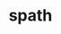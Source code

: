 ---
title: "spath"
layout: cache
categories: [package, develop]
meta: {"versions": ["0.1.0", "0.2.0", "0.3.0"], "compilers": ["gcc@=11.1.0", "gcc@=7.5.0", "oneapi@=2023.0.0"], "oss": ["ubuntu18.04", "ubuntu20.04"], "platforms": ["linux"], "targets": ["ppc64le", "x86_64", "x86_64_v3"], "stacks": ["data-vis-sdk", "e4s", "e4s-oneapi", "e4s-power", "radiuss", "root"], "num_specs": 69, "num_specs_by_stack": {"radiuss": 51, "root": 69, "e4s-power": 8, "e4s-oneapi": 1, "data-vis-sdk": 3, "e4s": 6}}
spec_details: [{"hash": "ohhr2apxgmluxfu666754o5zos6lpwhp", "compiler": "gcc@=7.5.0", "versions": ["0.2.0"], "os": "ubuntu18.04", "platform": "linux", "target": "x86_64", "variants": ["build_type=RelWithDebInfo", "~ipo", "+mpi", "+shared"], "stacks": ["radiuss", "root"], "size": "-", "tarball": "https://binaries.spack.io/develop/build_cache/linux-ubuntu18.04-x86_64/gcc-7.5.0/spath-0.2.0/linux-ubuntu18.04-x86_64-gcc-7.5.0-spath-0.2.0-ohhr2apxgmluxfu666754o5zos6lpwhp.spack"}, {"hash": "s4dgzoi54jcyxzxjestx2gernq6isbbt", "compiler": "gcc@=7.5.0", "versions": ["0.2.0"], "os": "ubuntu18.04", "platform": "linux", "target": "x86_64", "variants": ["build_type=RelWithDebInfo", "~ipo", "+mpi", "+shared"], "stacks": ["radiuss", "root"], "size": "-", "tarball": "https://binaries.spack.io/develop/build_cache/linux-ubuntu18.04-x86_64/gcc-7.5.0/spath-0.2.0/linux-ubuntu18.04-x86_64-gcc-7.5.0-spath-0.2.0-s4dgzoi54jcyxzxjestx2gernq6isbbt.spack"}, {"hash": "fkxpvzyzwwovbfjh5e4h6qodh2n33kd5", "compiler": "gcc@=7.5.0", "versions": ["0.2.0"], "os": "ubuntu18.04", "platform": "linux", "target": "x86_64", "variants": ["build_type=RelWithDebInfo", "~ipo", "+mpi", "+shared"], "stacks": ["radiuss", "root"], "size": "-", "tarball": "https://binaries.spack.io/develop/build_cache/linux-ubuntu18.04-x86_64/gcc-7.5.0/spath-0.2.0/linux-ubuntu18.04-x86_64-gcc-7.5.0-spath-0.2.0-fkxpvzyzwwovbfjh5e4h6qodh2n33kd5.spack"}, {"hash": "za7ukohhc3ozi3j35lzglcztirq26u74", "compiler": "gcc@=7.5.0", "versions": ["0.2.0"], "os": "ubuntu18.04", "platform": "linux", "target": "x86_64", "variants": ["build_type=RelWithDebInfo", "~ipo", "+mpi", "+shared"], "stacks": ["radiuss", "root"], "size": "-", "tarball": "https://binaries.spack.io/develop/build_cache/linux-ubuntu18.04-x86_64/gcc-7.5.0/spath-0.2.0/linux-ubuntu18.04-x86_64-gcc-7.5.0-spath-0.2.0-za7ukohhc3ozi3j35lzglcztirq26u74.spack"}, {"hash": "ygzc3bwqzsrp6v6bzilzez7uvwmibsus", "compiler": "gcc@=7.5.0", "versions": ["0.2.0"], "os": "ubuntu18.04", "platform": "linux", "target": "x86_64", "variants": ["build_type=RelWithDebInfo", "~ipo", "+mpi", "+shared"], "stacks": ["radiuss", "root"], "size": "-", "tarball": "https://binaries.spack.io/develop/build_cache/linux-ubuntu18.04-x86_64/gcc-7.5.0/spath-0.2.0/linux-ubuntu18.04-x86_64-gcc-7.5.0-spath-0.2.0-ygzc3bwqzsrp6v6bzilzez7uvwmibsus.spack"}, {"hash": "jpbtgp7mgbuhgk7viwbqkn5xwkmw33wb", "compiler": "gcc@=7.5.0", "versions": ["0.2.0"], "os": "ubuntu18.04", "platform": "linux", "target": "x86_64", "variants": ["build_type=RelWithDebInfo", "~ipo", "+mpi", "+shared"], "stacks": ["radiuss", "root"], "size": "-", "tarball": "https://binaries.spack.io/develop/build_cache/linux-ubuntu18.04-x86_64/gcc-7.5.0/spath-0.2.0/linux-ubuntu18.04-x86_64-gcc-7.5.0-spath-0.2.0-jpbtgp7mgbuhgk7viwbqkn5xwkmw33wb.spack"}, {"hash": "rhglaghgy2p4t6wayzzhgm76igoxcsgp", "compiler": "gcc@=7.5.0", "versions": ["0.2.0"], "os": "ubuntu18.04", "platform": "linux", "target": "x86_64", "variants": ["build_type=RelWithDebInfo", "~ipo", "+mpi", "+shared"], "stacks": ["radiuss", "root"], "size": "-", "tarball": "https://binaries.spack.io/develop/build_cache/linux-ubuntu18.04-x86_64/gcc-7.5.0/spath-0.2.0/linux-ubuntu18.04-x86_64-gcc-7.5.0-spath-0.2.0-rhglaghgy2p4t6wayzzhgm76igoxcsgp.spack"}, {"hash": "ulmnurlqwtjd3qeexmr4mjv5xrdcpz4c", "compiler": "gcc@=7.5.0", "versions": ["0.2.0"], "os": "ubuntu18.04", "platform": "linux", "target": "x86_64", "variants": ["build_type=RelWithDebInfo", "~ipo", "+mpi", "+shared"], "stacks": ["radiuss", "root"], "size": "-", "tarball": "https://binaries.spack.io/develop/build_cache/linux-ubuntu18.04-x86_64/gcc-7.5.0/spath-0.2.0/linux-ubuntu18.04-x86_64-gcc-7.5.0-spath-0.2.0-ulmnurlqwtjd3qeexmr4mjv5xrdcpz4c.spack"}, {"hash": "u73eslzb3wrpytgzyftybf3rddzz4m45", "compiler": "gcc@=7.5.0", "versions": ["0.2.0"], "os": "ubuntu18.04", "platform": "linux", "target": "x86_64", "variants": ["build_type=RelWithDebInfo", "~ipo", "+mpi", "+shared"], "stacks": ["radiuss", "root"], "size": "-", "tarball": "https://binaries.spack.io/develop/build_cache/linux-ubuntu18.04-x86_64/gcc-7.5.0/spath-0.2.0/linux-ubuntu18.04-x86_64-gcc-7.5.0-spath-0.2.0-u73eslzb3wrpytgzyftybf3rddzz4m45.spack"}, {"hash": "hbw26ar5hrcvkjdbwggtg3oxjymlhqsz", "compiler": "gcc@=7.5.0", "versions": ["0.2.0"], "os": "ubuntu18.04", "platform": "linux", "target": "x86_64", "variants": ["build_system=cmake", "build_type=RelWithDebInfo", "~ipo", "+mpi", "+shared"], "stacks": ["radiuss", "root"], "size": "-", "tarball": "https://binaries.spack.io/develop/build_cache/linux-ubuntu18.04-x86_64/gcc-7.5.0/spath-0.2.0/linux-ubuntu18.04-x86_64-gcc-7.5.0-spath-0.2.0-hbw26ar5hrcvkjdbwggtg3oxjymlhqsz.spack"}, {"hash": "fvoexcsrapshnvc6idvcgscfqny4xckp", "compiler": "gcc@=7.5.0", "versions": ["0.2.0"], "os": "ubuntu18.04", "platform": "linux", "target": "x86_64", "variants": ["build_type=RelWithDebInfo", "~ipo", "+mpi", "+shared"], "stacks": ["radiuss", "root"], "size": "-", "tarball": "https://binaries.spack.io/develop/build_cache/linux-ubuntu18.04-x86_64/gcc-7.5.0/spath-0.2.0/linux-ubuntu18.04-x86_64-gcc-7.5.0-spath-0.2.0-fvoexcsrapshnvc6idvcgscfqny4xckp.spack"}, {"hash": "d7twwocenrse3yi7y4b37i2qkawqjzk7", "compiler": "gcc@=7.5.0", "versions": ["0.2.0"], "os": "ubuntu18.04", "platform": "linux", "target": "x86_64", "variants": ["build_type=RelWithDebInfo", "~ipo", "+mpi", "+shared"], "stacks": ["radiuss", "root"], "size": "-", "tarball": "https://binaries.spack.io/develop/build_cache/linux-ubuntu18.04-x86_64/gcc-7.5.0/spath-0.2.0/linux-ubuntu18.04-x86_64-gcc-7.5.0-spath-0.2.0-d7twwocenrse3yi7y4b37i2qkawqjzk7.spack"}, {"hash": "scbvjsnaxscptnws5belnanuzrzgyttm", "compiler": "gcc@=7.5.0", "versions": ["0.2.0"], "os": "ubuntu18.04", "platform": "linux", "target": "x86_64", "variants": ["build_type=RelWithDebInfo", "~ipo", "+mpi", "+shared"], "stacks": ["radiuss", "root"], "size": "-", "tarball": "https://binaries.spack.io/develop/build_cache/linux-ubuntu18.04-x86_64/gcc-7.5.0/spath-0.2.0/linux-ubuntu18.04-x86_64-gcc-7.5.0-spath-0.2.0-scbvjsnaxscptnws5belnanuzrzgyttm.spack"}, {"hash": "p6gcwowkh6nbmybv2sqpu7hu6y4tx34r", "compiler": "gcc@=7.5.0", "versions": ["0.2.0"], "os": "ubuntu18.04", "platform": "linux", "target": "x86_64", "variants": ["build_type=RelWithDebInfo", "~ipo", "+mpi", "+shared"], "stacks": ["radiuss", "root"], "size": "-", "tarball": "https://binaries.spack.io/develop/build_cache/linux-ubuntu18.04-x86_64/gcc-7.5.0/spath-0.2.0/linux-ubuntu18.04-x86_64-gcc-7.5.0-spath-0.2.0-p6gcwowkh6nbmybv2sqpu7hu6y4tx34r.spack"}, {"hash": "uqdpjcyzy6go546ypraoswjb266loz3e", "compiler": "gcc@=7.5.0", "versions": ["0.2.0"], "os": "ubuntu18.04", "platform": "linux", "target": "x86_64", "variants": ["build_type=RelWithDebInfo", "~ipo", "+mpi", "+shared"], "stacks": ["radiuss", "root"], "size": "-", "tarball": "https://binaries.spack.io/develop/build_cache/linux-ubuntu18.04-x86_64/gcc-7.5.0/spath-0.2.0/linux-ubuntu18.04-x86_64-gcc-7.5.0-spath-0.2.0-uqdpjcyzy6go546ypraoswjb266loz3e.spack"}, {"hash": "kz46kp6ubpralkjxrdmdcgbt22gfcacz", "compiler": "gcc@=7.5.0", "versions": ["0.2.0"], "os": "ubuntu18.04", "platform": "linux", "target": "x86_64", "variants": ["build_type=RelWithDebInfo", "~ipo", "+mpi", "+shared"], "stacks": ["radiuss", "root"], "size": "-", "tarball": "https://binaries.spack.io/develop/build_cache/linux-ubuntu18.04-x86_64/gcc-7.5.0/spath-0.2.0/linux-ubuntu18.04-x86_64-gcc-7.5.0-spath-0.2.0-kz46kp6ubpralkjxrdmdcgbt22gfcacz.spack"}, {"hash": "xbprcw7hbjte4on2aazzkkeqwccmpxqb", "compiler": "gcc@=7.5.0", "versions": ["0.2.0"], "os": "ubuntu18.04", "platform": "linux", "target": "x86_64", "variants": ["build_type=RelWithDebInfo", "~ipo", "+mpi", "+shared"], "stacks": ["radiuss", "root"], "size": "-", "tarball": "https://binaries.spack.io/develop/build_cache/linux-ubuntu18.04-x86_64/gcc-7.5.0/spath-0.2.0/linux-ubuntu18.04-x86_64-gcc-7.5.0-spath-0.2.0-xbprcw7hbjte4on2aazzkkeqwccmpxqb.spack"}, {"hash": "554fimtpivtflqu4ivlsuqvhy3y3m2ah", "compiler": "gcc@=7.5.0", "versions": ["0.2.0"], "os": "ubuntu18.04", "platform": "linux", "target": "x86_64", "variants": ["build_type=RelWithDebInfo", "~ipo", "+mpi", "+shared"], "stacks": ["radiuss", "root"], "size": "-", "tarball": "https://binaries.spack.io/develop/build_cache/linux-ubuntu18.04-x86_64/gcc-7.5.0/spath-0.2.0/linux-ubuntu18.04-x86_64-gcc-7.5.0-spath-0.2.0-554fimtpivtflqu4ivlsuqvhy3y3m2ah.spack"}, {"hash": "mc3k33jyko5xj2zpklkrxf6t75safgqq", "compiler": "gcc@=7.5.0", "versions": ["0.2.0"], "os": "ubuntu18.04", "platform": "linux", "target": "x86_64", "variants": ["build_type=RelWithDebInfo", "~ipo", "+mpi", "+shared"], "stacks": ["radiuss", "root"], "size": "-", "tarball": "https://binaries.spack.io/develop/build_cache/linux-ubuntu18.04-x86_64/gcc-7.5.0/spath-0.2.0/linux-ubuntu18.04-x86_64-gcc-7.5.0-spath-0.2.0-mc3k33jyko5xj2zpklkrxf6t75safgqq.spack"}, {"hash": "tabspsks5pshusebqjil73fzpdkjiwqu", "compiler": "gcc@=7.5.0", "versions": ["0.2.0"], "os": "ubuntu18.04", "platform": "linux", "target": "x86_64", "variants": ["build_type=RelWithDebInfo", "~ipo", "+mpi", "+shared"], "stacks": ["radiuss", "root"], "size": "-", "tarball": "https://binaries.spack.io/develop/build_cache/linux-ubuntu18.04-x86_64/gcc-7.5.0/spath-0.2.0/linux-ubuntu18.04-x86_64-gcc-7.5.0-spath-0.2.0-tabspsks5pshusebqjil73fzpdkjiwqu.spack"}, {"hash": "tijiucgezb4ebn3kpgm6rx55drj2m6do", "compiler": "gcc@=7.5.0", "versions": ["0.2.0"], "os": "ubuntu18.04", "platform": "linux", "target": "x86_64", "variants": ["build_type=RelWithDebInfo", "~ipo", "+mpi", "+shared"], "stacks": ["radiuss", "root"], "size": "-", "tarball": "https://binaries.spack.io/develop/build_cache/linux-ubuntu18.04-x86_64/gcc-7.5.0/spath-0.2.0/linux-ubuntu18.04-x86_64-gcc-7.5.0-spath-0.2.0-tijiucgezb4ebn3kpgm6rx55drj2m6do.spack"}, {"hash": "xokhga4u5dlzdslnjohakpymlyn343ol", "compiler": "gcc@=7.5.0", "versions": ["0.2.0"], "os": "ubuntu18.04", "platform": "linux", "target": "x86_64", "variants": ["build_type=RelWithDebInfo", "~ipo", "+mpi", "+shared"], "stacks": ["radiuss", "root"], "size": "-", "tarball": "https://binaries.spack.io/develop/build_cache/linux-ubuntu18.04-x86_64/gcc-7.5.0/spath-0.2.0/linux-ubuntu18.04-x86_64-gcc-7.5.0-spath-0.2.0-xokhga4u5dlzdslnjohakpymlyn343ol.spack"}, {"hash": "nbhnav3es53c5kcmlgauursxrersj3pt", "compiler": "gcc@=7.5.0", "versions": ["0.2.0"], "os": "ubuntu18.04", "platform": "linux", "target": "x86_64", "variants": ["build_type=RelWithDebInfo", "~ipo", "+mpi", "+shared"], "stacks": ["radiuss", "root"], "size": "-", "tarball": "https://binaries.spack.io/develop/build_cache/linux-ubuntu18.04-x86_64/gcc-7.5.0/spath-0.2.0/linux-ubuntu18.04-x86_64-gcc-7.5.0-spath-0.2.0-nbhnav3es53c5kcmlgauursxrersj3pt.spack"}, {"hash": "la5e6ayyr652jhexblztfbanp4gm7lr4", "compiler": "gcc@=7.5.0", "versions": ["0.2.0"], "os": "ubuntu18.04", "platform": "linux", "target": "x86_64", "variants": ["build_type=RelWithDebInfo", "~ipo", "+mpi", "+shared"], "stacks": ["radiuss", "root"], "size": "-", "tarball": "https://binaries.spack.io/develop/build_cache/linux-ubuntu18.04-x86_64/gcc-7.5.0/spath-0.2.0/linux-ubuntu18.04-x86_64-gcc-7.5.0-spath-0.2.0-la5e6ayyr652jhexblztfbanp4gm7lr4.spack"}, {"hash": "uqvx5loshkyilklmhligbmlgtxnfew46", "compiler": "gcc@=7.5.0", "versions": ["0.2.0"], "os": "ubuntu18.04", "platform": "linux", "target": "x86_64", "variants": ["build_type=RelWithDebInfo", "~ipo", "+mpi", "+shared"], "stacks": ["radiuss", "root"], "size": "-", "tarball": "https://binaries.spack.io/develop/build_cache/linux-ubuntu18.04-x86_64/gcc-7.5.0/spath-0.2.0/linux-ubuntu18.04-x86_64-gcc-7.5.0-spath-0.2.0-uqvx5loshkyilklmhligbmlgtxnfew46.spack"}, {"hash": "nqii727gpcm3llbz26gxll3rqauwxwgl", "compiler": "gcc@=7.5.0", "versions": ["0.2.0"], "os": "ubuntu18.04", "platform": "linux", "target": "x86_64", "variants": ["build_type=RelWithDebInfo", "~ipo", "+mpi", "+shared"], "stacks": ["radiuss", "root"], "size": "-", "tarball": "https://binaries.spack.io/develop/build_cache/linux-ubuntu18.04-x86_64/gcc-7.5.0/spath-0.2.0/linux-ubuntu18.04-x86_64-gcc-7.5.0-spath-0.2.0-nqii727gpcm3llbz26gxll3rqauwxwgl.spack"}, {"hash": "brd2ot4r3zgymyjoh5xvptyzpvh34vjc", "compiler": "gcc@=7.5.0", "versions": ["0.2.0"], "os": "ubuntu18.04", "platform": "linux", "target": "x86_64", "variants": ["build_type=RelWithDebInfo", "~ipo", "+mpi", "+shared"], "stacks": ["radiuss", "root"], "size": "-", "tarball": "https://binaries.spack.io/develop/build_cache/linux-ubuntu18.04-x86_64/gcc-7.5.0/spath-0.2.0/linux-ubuntu18.04-x86_64-gcc-7.5.0-spath-0.2.0-brd2ot4r3zgymyjoh5xvptyzpvh34vjc.spack"}, {"hash": "lq5p4twgfbv7hipohgvwpfnbja4doakg", "compiler": "gcc@=7.5.0", "versions": ["0.2.0"], "os": "ubuntu18.04", "platform": "linux", "target": "x86_64", "variants": ["build_type=RelWithDebInfo", "~ipo", "+mpi", "+shared"], "stacks": ["radiuss", "root"], "size": "-", "tarball": "https://binaries.spack.io/develop/build_cache/linux-ubuntu18.04-x86_64/gcc-7.5.0/spath-0.2.0/linux-ubuntu18.04-x86_64-gcc-7.5.0-spath-0.2.0-lq5p4twgfbv7hipohgvwpfnbja4doakg.spack"}, {"hash": "kl65sxuqwo3sdiden2ebs2emgj5nryuv", "compiler": "gcc@=7.5.0", "versions": ["0.2.0"], "os": "ubuntu18.04", "platform": "linux", "target": "x86_64", "variants": ["build_type=RelWithDebInfo", "~ipo", "+mpi", "+shared"], "stacks": ["radiuss", "root"], "size": "-", "tarball": "https://binaries.spack.io/develop/build_cache/linux-ubuntu18.04-x86_64/gcc-7.5.0/spath-0.2.0/linux-ubuntu18.04-x86_64-gcc-7.5.0-spath-0.2.0-kl65sxuqwo3sdiden2ebs2emgj5nryuv.spack"}, {"hash": "xg24gruzqtby5ahk246c6urhzzwxfaiw", "compiler": "gcc@=7.5.0", "versions": ["0.2.0"], "os": "ubuntu18.04", "platform": "linux", "target": "x86_64", "variants": ["build_type=RelWithDebInfo", "~ipo", "+mpi", "+shared"], "stacks": ["radiuss", "root"], "size": "-", "tarball": "https://binaries.spack.io/develop/build_cache/linux-ubuntu18.04-x86_64/gcc-7.5.0/spath-0.2.0/linux-ubuntu18.04-x86_64-gcc-7.5.0-spath-0.2.0-xg24gruzqtby5ahk246c6urhzzwxfaiw.spack"}, {"hash": "bciwtycvayqcw3sqih53z2fvta5dtz3h", "compiler": "gcc@=7.5.0", "versions": ["0.2.0"], "os": "ubuntu18.04", "platform": "linux", "target": "x86_64", "variants": ["build_type=RelWithDebInfo", "~ipo", "+mpi", "+shared"], "stacks": ["radiuss", "root"], "size": "-", "tarball": "https://binaries.spack.io/develop/build_cache/linux-ubuntu18.04-x86_64/gcc-7.5.0/spath-0.2.0/linux-ubuntu18.04-x86_64-gcc-7.5.0-spath-0.2.0-bciwtycvayqcw3sqih53z2fvta5dtz3h.spack"}, {"hash": "bgmq6tgxbduawc7xxf7zndbe27syljn2", "compiler": "gcc@=7.5.0", "versions": ["0.2.0"], "os": "ubuntu18.04", "platform": "linux", "target": "x86_64", "variants": ["build_type=RelWithDebInfo", "~ipo", "+mpi", "+shared"], "stacks": ["radiuss", "root"], "size": "-", "tarball": "https://binaries.spack.io/develop/build_cache/linux-ubuntu18.04-x86_64/gcc-7.5.0/spath-0.2.0/linux-ubuntu18.04-x86_64-gcc-7.5.0-spath-0.2.0-bgmq6tgxbduawc7xxf7zndbe27syljn2.spack"}, {"hash": "tpbcgefihvrvvwxq3tbrtqkuokmhr2gd", "compiler": "gcc@=7.5.0", "versions": ["0.2.0"], "os": "ubuntu18.04", "platform": "linux", "target": "x86_64", "variants": ["build_system=cmake", "build_type=RelWithDebInfo", "~ipo", "+mpi", "+shared"], "stacks": ["radiuss", "root"], "size": "-", "tarball": "https://binaries.spack.io/develop/build_cache/linux-ubuntu18.04-x86_64/gcc-7.5.0/spath-0.2.0/linux-ubuntu18.04-x86_64-gcc-7.5.0-spath-0.2.0-tpbcgefihvrvvwxq3tbrtqkuokmhr2gd.spack"}, {"hash": "eowlrkpulvqinji7i5rdebkadii7ebii", "compiler": "gcc@=7.5.0", "versions": ["0.1.0"], "os": "ubuntu18.04", "platform": "linux", "target": "x86_64", "variants": ["build_type=RelWithDebInfo", "~ipo", "+mpi", "+shared"], "stacks": ["radiuss", "root"], "size": "-", "tarball": "https://binaries.spack.io/develop/build_cache/linux-ubuntu18.04-x86_64/gcc-7.5.0/spath-0.1.0/linux-ubuntu18.04-x86_64-gcc-7.5.0-spath-0.1.0-eowlrkpulvqinji7i5rdebkadii7ebii.spack"}, {"hash": "ff23jykfzwzbenkywnuftoxvsgc4jdlf", "compiler": "gcc@=7.5.0", "versions": ["0.2.0"], "os": "ubuntu18.04", "platform": "linux", "target": "x86_64", "variants": ["build_system=cmake", "build_type=RelWithDebInfo", "~ipo", "+mpi", "+shared"], "stacks": ["radiuss", "root"], "size": "-", "tarball": "https://binaries.spack.io/develop/build_cache/linux-ubuntu18.04-x86_64/gcc-7.5.0/spath-0.2.0/linux-ubuntu18.04-x86_64-gcc-7.5.0-spath-0.2.0-ff23jykfzwzbenkywnuftoxvsgc4jdlf.spack"}, {"hash": "iwh5bcrs2q4jmpsqvx4fei6ax74svlvz", "compiler": "gcc@=7.5.0", "versions": ["0.2.0"], "os": "ubuntu18.04", "platform": "linux", "target": "x86_64", "variants": ["build_type=RelWithDebInfo", "~ipo", "+mpi", "+shared"], "stacks": ["radiuss", "root"], "size": "-", "tarball": "https://binaries.spack.io/develop/build_cache/linux-ubuntu18.04-x86_64/gcc-7.5.0/spath-0.2.0/linux-ubuntu18.04-x86_64-gcc-7.5.0-spath-0.2.0-iwh5bcrs2q4jmpsqvx4fei6ax74svlvz.spack"}, {"hash": "b4sniyyyxnmrog2eyfbcwxiui3x7yi4w", "compiler": "gcc@=7.5.0", "versions": ["0.2.0"], "os": "ubuntu18.04", "platform": "linux", "target": "x86_64", "variants": ["build_system=cmake", "build_type=RelWithDebInfo", "~ipo", "+mpi", "+shared"], "stacks": ["radiuss", "root"], "size": "-", "tarball": "https://binaries.spack.io/develop/build_cache/linux-ubuntu18.04-x86_64/gcc-7.5.0/spath-0.2.0/linux-ubuntu18.04-x86_64-gcc-7.5.0-spath-0.2.0-b4sniyyyxnmrog2eyfbcwxiui3x7yi4w.spack"}, {"hash": "q4frcp3agnfodfyxtmykw3qoayisb434", "compiler": "gcc@=7.5.0", "versions": ["0.2.0"], "os": "ubuntu18.04", "platform": "linux", "target": "x86_64", "variants": ["build_system=cmake", "build_type=RelWithDebInfo", "generator=make", "~ipo", "+mpi", "+shared"], "stacks": ["radiuss", "root"], "size": "-", "tarball": "https://binaries.spack.io/develop/build_cache/linux-ubuntu18.04-x86_64/gcc-7.5.0/spath-0.2.0/linux-ubuntu18.04-x86_64-gcc-7.5.0-spath-0.2.0-q4frcp3agnfodfyxtmykw3qoayisb434.spack"}, {"hash": "h4apth4rd25fjvxc77q6n52bodfirp75", "compiler": "gcc@=7.5.0", "versions": ["0.2.0"], "os": "ubuntu18.04", "platform": "linux", "target": "x86_64", "variants": ["build_system=cmake", "build_type=RelWithDebInfo", "~ipo", "+mpi", "+shared"], "stacks": ["radiuss", "root"], "size": "-", "tarball": "https://binaries.spack.io/develop/build_cache/linux-ubuntu18.04-x86_64/gcc-7.5.0/spath-0.2.0/linux-ubuntu18.04-x86_64-gcc-7.5.0-spath-0.2.0-h4apth4rd25fjvxc77q6n52bodfirp75.spack"}, {"hash": "7xqowsxicica42s4jjwrrma7vmdzqonr", "compiler": "gcc@=7.5.0", "versions": ["0.1.0"], "os": "ubuntu18.04", "platform": "linux", "target": "x86_64", "variants": ["build_type=RelWithDebInfo", "~ipo", "+mpi", "+shared"], "stacks": ["radiuss", "root"], "size": "-", "tarball": "https://binaries.spack.io/develop/build_cache/linux-ubuntu18.04-x86_64/gcc-7.5.0/spath-0.1.0/linux-ubuntu18.04-x86_64-gcc-7.5.0-spath-0.1.0-7xqowsxicica42s4jjwrrma7vmdzqonr.spack"}, {"hash": "aiwaq7p2t4jegny2wrnbc37mbadsudvz", "compiler": "gcc@=7.5.0", "versions": ["0.1.0"], "os": "ubuntu18.04", "platform": "linux", "target": "x86_64", "variants": ["build_type=RelWithDebInfo", "~ipo", "+mpi", "+shared"], "stacks": ["radiuss", "root"], "size": "-", "tarball": "https://binaries.spack.io/develop/build_cache/linux-ubuntu18.04-x86_64/gcc-7.5.0/spath-0.1.0/linux-ubuntu18.04-x86_64-gcc-7.5.0-spath-0.1.0-aiwaq7p2t4jegny2wrnbc37mbadsudvz.spack"}, {"hash": "2xn55vyljcnj3mfhwqqm32yvv4mtks5s", "compiler": "gcc@=7.5.0", "versions": ["0.1.0"], "os": "ubuntu18.04", "platform": "linux", "target": "x86_64", "variants": ["build_type=RelWithDebInfo", "~ipo", "+mpi", "+shared"], "stacks": ["radiuss", "root"], "size": "-", "tarball": "https://binaries.spack.io/develop/build_cache/linux-ubuntu18.04-x86_64/gcc-7.5.0/spath-0.1.0/linux-ubuntu18.04-x86_64-gcc-7.5.0-spath-0.1.0-2xn55vyljcnj3mfhwqqm32yvv4mtks5s.spack"}, {"hash": "lzp452ot5cwapkvojzyzrryl6p6ccbjb", "compiler": "gcc@=7.5.0", "versions": ["0.1.0"], "os": "ubuntu18.04", "platform": "linux", "target": "x86_64", "variants": ["build_type=RelWithDebInfo", "~ipo", "+mpi", "+shared"], "stacks": ["radiuss", "root"], "size": "-", "tarball": "https://binaries.spack.io/develop/build_cache/linux-ubuntu18.04-x86_64/gcc-7.5.0/spath-0.1.0/linux-ubuntu18.04-x86_64-gcc-7.5.0-spath-0.1.0-lzp452ot5cwapkvojzyzrryl6p6ccbjb.spack"}, {"hash": "stqnub6coxbih7v7q25efwkhmzd2wsxr", "compiler": "gcc@=7.5.0", "versions": ["0.1.0"], "os": "ubuntu18.04", "platform": "linux", "target": "x86_64", "variants": ["build_type=RelWithDebInfo", "~ipo", "+mpi", "+shared"], "stacks": ["radiuss", "root"], "size": "-", "tarball": "https://binaries.spack.io/develop/build_cache/linux-ubuntu18.04-x86_64/gcc-7.5.0/spath-0.1.0/linux-ubuntu18.04-x86_64-gcc-7.5.0-spath-0.1.0-stqnub6coxbih7v7q25efwkhmzd2wsxr.spack"}, {"hash": "hbj6msekoeghnxlacr3wkzzf3fgiwpcj", "compiler": "gcc@=7.5.0", "versions": ["0.2.0"], "os": "ubuntu18.04", "platform": "linux", "target": "x86_64_v3", "variants": ["build_system=cmake", "build_type=RelWithDebInfo", "generator=make", "~ipo", "+mpi", "+shared"], "stacks": ["radiuss", "root"], "size": "-", "tarball": "https://binaries.spack.io/develop/build_cache/linux-ubuntu18.04-x86_64_v3/gcc-7.5.0/spath-0.2.0/linux-ubuntu18.04-x86_64_v3-gcc-7.5.0-spath-0.2.0-hbj6msekoeghnxlacr3wkzzf3fgiwpcj.spack"}, {"hash": "astvl3xlzzhlkoldnsa5garx2iqwv7pg", "compiler": "gcc@=7.5.0", "versions": ["0.2.0"], "os": "ubuntu18.04", "platform": "linux", "target": "x86_64_v3", "variants": ["build_system=cmake", "build_type=Release", "generator=make", "~ipo", "+mpi", "+shared"], "stacks": ["radiuss", "root"], "size": "-", "tarball": "https://binaries.spack.io/develop/build_cache/linux-ubuntu18.04-x86_64_v3/gcc-7.5.0/spath-0.2.0/linux-ubuntu18.04-x86_64_v3-gcc-7.5.0-spath-0.2.0-astvl3xlzzhlkoldnsa5garx2iqwv7pg.spack"}, {"hash": "gs3xwtqnvkipgm52joxtk7wdrgteq25f", "compiler": "gcc@=7.5.0", "versions": ["0.2.0"], "os": "ubuntu18.04", "platform": "linux", "target": "x86_64_v3", "variants": ["build_system=cmake", "build_type=RelWithDebInfo", "generator=make", "~ipo", "+mpi", "+shared"], "stacks": ["radiuss", "root"], "size": "-", "tarball": "https://binaries.spack.io/develop/build_cache/linux-ubuntu18.04-x86_64_v3/gcc-7.5.0/spath-0.2.0/linux-ubuntu18.04-x86_64_v3-gcc-7.5.0-spath-0.2.0-gs3xwtqnvkipgm52joxtk7wdrgteq25f.spack"}, {"hash": "6w4av3jyras2j76o4ndg2ahjdge4jakq", "compiler": "gcc@=7.5.0", "versions": ["0.2.0"], "os": "ubuntu18.04", "platform": "linux", "target": "x86_64_v3", "variants": ["build_system=cmake", "build_type=RelWithDebInfo", "generator=make", "~ipo", "+mpi", "+shared"], "stacks": ["radiuss", "root"], "size": "-", "tarball": "https://binaries.spack.io/develop/build_cache/linux-ubuntu18.04-x86_64_v3/gcc-7.5.0/spath-0.2.0/linux-ubuntu18.04-x86_64_v3-gcc-7.5.0-spath-0.2.0-6w4av3jyras2j76o4ndg2ahjdge4jakq.spack"}, {"hash": "hlwvkyocdwfc7jfs5tn5tfxftkzjorpx", "compiler": "gcc@=7.5.0", "versions": ["0.2.0"], "os": "ubuntu18.04", "platform": "linux", "target": "x86_64_v3", "variants": ["build_system=cmake", "build_type=RelWithDebInfo", "generator=make", "~ipo", "+mpi", "+shared"], "stacks": ["radiuss", "root"], "size": "-", "tarball": "https://binaries.spack.io/develop/build_cache/linux-ubuntu18.04-x86_64_v3/gcc-7.5.0/spath-0.2.0/linux-ubuntu18.04-x86_64_v3-gcc-7.5.0-spath-0.2.0-hlwvkyocdwfc7jfs5tn5tfxftkzjorpx.spack"}, {"hash": "hxgirr5sqjdafbbjzsaqgxs5bpxnofud", "compiler": "gcc@=7.5.0", "versions": ["0.2.0"], "os": "ubuntu18.04", "platform": "linux", "target": "x86_64_v3", "variants": ["build_system=cmake", "build_type=RelWithDebInfo", "generator=make", "~ipo", "+mpi", "+shared"], "stacks": ["radiuss", "root"], "size": "-", "tarball": "https://binaries.spack.io/develop/build_cache/linux-ubuntu18.04-x86_64_v3/gcc-7.5.0/spath-0.2.0/linux-ubuntu18.04-x86_64_v3-gcc-7.5.0-spath-0.2.0-hxgirr5sqjdafbbjzsaqgxs5bpxnofud.spack"}, {"hash": "m4jw3keyuuvocimqjcnfsyd65zaegj2t", "compiler": "gcc@=7.5.0", "versions": ["0.2.0"], "os": "ubuntu18.04", "platform": "linux", "target": "x86_64_v3", "variants": ["build_system=cmake", "build_type=Release", "generator=make", "~ipo", "+mpi", "+shared"], "stacks": ["radiuss", "root"], "size": "-", "tarball": "https://binaries.spack.io/develop/build_cache/linux-ubuntu18.04-x86_64_v3/gcc-7.5.0/spath-0.2.0/linux-ubuntu18.04-x86_64_v3-gcc-7.5.0-spath-0.2.0-m4jw3keyuuvocimqjcnfsyd65zaegj2t.spack"}, {"hash": "i5br25lmkxar5vsozcobb5knn3ikuv7m", "compiler": "gcc@=11.1.0", "versions": ["0.3.0"], "os": "ubuntu20.04", "platform": "linux", "target": "ppc64le", "variants": ["build_system=cmake", "build_type=Release", "generator=make", "~ipo", "~mpi", "+shared"], "stacks": ["e4s-power", "root"], "size": "-", "tarball": "https://binaries.spack.io/develop/build_cache/linux-ubuntu20.04-ppc64le/gcc-11.1.0/spath-0.3.0/linux-ubuntu20.04-ppc64le-gcc-11.1.0-spath-0.3.0-i5br25lmkxar5vsozcobb5knn3ikuv7m.spack"}, {"hash": "no72uhyglma5nlhizyx3jh5mhxvpk5yh", "compiler": "gcc@=11.1.0", "versions": ["0.3.0"], "os": "ubuntu20.04", "platform": "linux", "target": "ppc64le", "variants": ["build_system=cmake", "build_type=Release", "generator=make", "~ipo", "~mpi", "+shared"], "stacks": ["e4s-power", "root"], "size": "-", "tarball": "https://binaries.spack.io/develop/build_cache/linux-ubuntu20.04-ppc64le/gcc-11.1.0/spath-0.3.0/linux-ubuntu20.04-ppc64le-gcc-11.1.0-spath-0.3.0-no72uhyglma5nlhizyx3jh5mhxvpk5yh.spack"}, {"hash": "bnebcpuil46owcqt27c7ca5m45b6d7gp", "compiler": "gcc@=11.1.0", "versions": ["0.2.0"], "os": "ubuntu20.04", "platform": "linux", "target": "ppc64le", "variants": ["build_system=cmake", "build_type=RelWithDebInfo", "generator=make", "~ipo", "+mpi", "+shared"], "stacks": ["e4s-power", "root"], "size": "-", "tarball": "https://binaries.spack.io/develop/build_cache/linux-ubuntu20.04-ppc64le/gcc-11.1.0/spath-0.2.0/linux-ubuntu20.04-ppc64le-gcc-11.1.0-spath-0.2.0-bnebcpuil46owcqt27c7ca5m45b6d7gp.spack"}, {"hash": "hcsklpwyirr6acyfubo3vw3ipjuriykx", "compiler": "gcc@=11.1.0", "versions": ["0.2.0"], "os": "ubuntu20.04", "platform": "linux", "target": "ppc64le", "variants": ["build_system=cmake", "build_type=Release", "generator=make", "~ipo", "+mpi", "+shared"], "stacks": ["e4s-power", "root"], "size": "-", "tarball": "https://binaries.spack.io/develop/build_cache/linux-ubuntu20.04-ppc64le/gcc-11.1.0/spath-0.2.0/linux-ubuntu20.04-ppc64le-gcc-11.1.0-spath-0.2.0-hcsklpwyirr6acyfubo3vw3ipjuriykx.spack"}, {"hash": "2wnpfvfqkatpxj6nbvk6hwqznrijidhs", "compiler": "gcc@=11.1.0", "versions": ["0.2.0"], "os": "ubuntu20.04", "platform": "linux", "target": "ppc64le", "variants": ["build_system=cmake", "build_type=RelWithDebInfo", "generator=make", "~ipo", "+mpi", "+shared"], "stacks": ["e4s-power", "root"], "size": "-", "tarball": "https://binaries.spack.io/develop/build_cache/linux-ubuntu20.04-ppc64le/gcc-11.1.0/spath-0.2.0/linux-ubuntu20.04-ppc64le-gcc-11.1.0-spath-0.2.0-2wnpfvfqkatpxj6nbvk6hwqznrijidhs.spack"}, {"hash": "fomfoegigutpa5g6fkvx3swuc3uo7jzw", "compiler": "gcc@=11.1.0", "versions": ["0.2.0"], "os": "ubuntu20.04", "platform": "linux", "target": "ppc64le", "variants": ["build_system=cmake", "build_type=Release", "generator=make", "~ipo", "+mpi", "+shared"], "stacks": ["e4s-power", "root"], "size": "-", "tarball": "https://binaries.spack.io/develop/build_cache/linux-ubuntu20.04-ppc64le/gcc-11.1.0/spath-0.2.0/linux-ubuntu20.04-ppc64le-gcc-11.1.0-spath-0.2.0-fomfoegigutpa5g6fkvx3swuc3uo7jzw.spack"}, {"hash": "6gehpdjvx6eumm6hjrla4zpremtefdqe", "compiler": "gcc@=11.1.0", "versions": ["0.2.0"], "os": "ubuntu20.04", "platform": "linux", "target": "ppc64le", "variants": ["build_system=cmake", "build_type=Release", "generator=make", "~ipo", "+mpi", "+shared"], "stacks": ["e4s-power", "root"], "size": "-", "tarball": "https://binaries.spack.io/develop/build_cache/linux-ubuntu20.04-ppc64le/gcc-11.1.0/spath-0.2.0/linux-ubuntu20.04-ppc64le-gcc-11.1.0-spath-0.2.0-6gehpdjvx6eumm6hjrla4zpremtefdqe.spack"}, {"hash": "aby6jrcdgcvbsdqdyje5jorf23ii5jao", "compiler": "gcc@=11.1.0", "versions": ["0.3.0"], "os": "ubuntu20.04", "platform": "linux", "target": "ppc64le", "variants": ["build_system=cmake", "build_type=RelWithDebInfo", "generator=make", "~ipo", "~mpi", "+shared"], "stacks": ["e4s-power", "root"], "size": "-", "tarball": "https://binaries.spack.io/develop/build_cache/linux-ubuntu20.04-ppc64le/gcc-11.1.0/spath-0.3.0/linux-ubuntu20.04-ppc64le-gcc-11.1.0-spath-0.3.0-aby6jrcdgcvbsdqdyje5jorf23ii5jao.spack"}, {"hash": "rttinjd4xr55ifsr35i3cx34lpmph45k", "compiler": "oneapi@=2023.0.0", "versions": ["0.3.0"], "os": "ubuntu20.04", "platform": "linux", "target": "x86_64", "variants": ["build_system=cmake", "build_type=RelWithDebInfo", "generator=make", "~ipo", "~mpi", "+shared"], "stacks": ["e4s-oneapi", "root"], "size": "-", "tarball": "https://binaries.spack.io/develop/build_cache/linux-ubuntu20.04-x86_64/oneapi-2023.0.0/spath-0.3.0/linux-ubuntu20.04-x86_64-oneapi-2023.0.0-spath-0.3.0-rttinjd4xr55ifsr35i3cx34lpmph45k.spack"}, {"hash": "mleje53gmsx6lw2drd2ftdqgntyruc5a", "compiler": "gcc@=11.1.0", "versions": ["0.3.0"], "os": "ubuntu20.04", "platform": "linux", "target": "x86_64_v3", "variants": ["build_system=cmake", "build_type=Release", "generator=make", "~ipo", "~mpi", "+shared"], "stacks": ["data-vis-sdk", "root"], "size": "-", "tarball": "https://binaries.spack.io/develop/build_cache/linux-ubuntu20.04-x86_64_v3/gcc-11.1.0/spath-0.3.0/linux-ubuntu20.04-x86_64_v3-gcc-11.1.0-spath-0.3.0-mleje53gmsx6lw2drd2ftdqgntyruc5a.spack"}, {"hash": "szdjqddggcx5gpshroeppfc2painhswd", "compiler": "gcc@=11.1.0", "versions": ["0.3.0"], "os": "ubuntu20.04", "platform": "linux", "target": "x86_64_v3", "variants": ["build_system=cmake", "build_type=Release", "generator=make", "~ipo", "~mpi", "+shared"], "stacks": ["data-vis-sdk", "root"], "size": "-", "tarball": "https://binaries.spack.io/develop/build_cache/linux-ubuntu20.04-x86_64_v3/gcc-11.1.0/spath-0.3.0/linux-ubuntu20.04-x86_64_v3-gcc-11.1.0-spath-0.3.0-szdjqddggcx5gpshroeppfc2painhswd.spack"}, {"hash": "w6yb7ogfgaaqoal5omhgmn6purry77o3", "compiler": "gcc@=11.1.0", "versions": ["0.3.0"], "os": "ubuntu20.04", "platform": "linux", "target": "x86_64_v3", "variants": ["build_system=cmake", "build_type=RelWithDebInfo", "generator=make", "~ipo", "~mpi", "+shared"], "stacks": ["data-vis-sdk", "root"], "size": "-", "tarball": "https://binaries.spack.io/develop/build_cache/linux-ubuntu20.04-x86_64_v3/gcc-11.1.0/spath-0.3.0/linux-ubuntu20.04-x86_64_v3-gcc-11.1.0-spath-0.3.0-w6yb7ogfgaaqoal5omhgmn6purry77o3.spack"}, {"hash": "b3c7g2oanbl7uph7rj3mchexhwrj4mjw", "compiler": "gcc@=11.1.0", "versions": ["0.3.0"], "os": "ubuntu20.04", "platform": "linux", "target": "x86_64_v3", "variants": ["build_system=cmake", "build_type=RelWithDebInfo", "generator=make", "~ipo", "~mpi", "+shared"], "stacks": ["e4s", "root"], "size": "-", "tarball": "https://binaries.spack.io/develop/build_cache/linux-ubuntu20.04-x86_64_v3/gcc-11.1.0/spath-0.3.0/linux-ubuntu20.04-x86_64_v3-gcc-11.1.0-spath-0.3.0-b3c7g2oanbl7uph7rj3mchexhwrj4mjw.spack"}, {"hash": "qwbvgitbgttdjx5z65rfwis37iydkrsl", "compiler": "gcc@=11.1.0", "versions": ["0.3.0"], "os": "ubuntu20.04", "platform": "linux", "target": "x86_64_v3", "variants": ["build_system=cmake", "build_type=Release", "generator=make", "~ipo", "~mpi", "+shared"], "stacks": ["e4s", "root"], "size": "-", "tarball": "https://binaries.spack.io/develop/build_cache/linux-ubuntu20.04-x86_64_v3/gcc-11.1.0/spath-0.3.0/linux-ubuntu20.04-x86_64_v3-gcc-11.1.0-spath-0.3.0-qwbvgitbgttdjx5z65rfwis37iydkrsl.spack"}, {"hash": "djde4tzzli5ppjg4l6gtpuqxguh3eaez", "compiler": "gcc@=11.1.0", "versions": ["0.2.0"], "os": "ubuntu20.04", "platform": "linux", "target": "x86_64_v3", "variants": ["build_system=cmake", "build_type=Release", "generator=make", "~ipo", "+mpi", "+shared"], "stacks": ["e4s", "root"], "size": "-", "tarball": "https://binaries.spack.io/develop/build_cache/linux-ubuntu20.04-x86_64_v3/gcc-11.1.0/spath-0.2.0/linux-ubuntu20.04-x86_64_v3-gcc-11.1.0-spath-0.2.0-djde4tzzli5ppjg4l6gtpuqxguh3eaez.spack"}, {"hash": "5v774iu3gq5uwtay2bfmru7fkwylmses", "compiler": "gcc@=11.1.0", "versions": ["0.2.0"], "os": "ubuntu20.04", "platform": "linux", "target": "x86_64_v3", "variants": ["build_system=cmake", "build_type=Release", "generator=make", "~ipo", "+mpi", "+shared"], "stacks": ["e4s", "root"], "size": "-", "tarball": "https://binaries.spack.io/develop/build_cache/linux-ubuntu20.04-x86_64_v3/gcc-11.1.0/spath-0.2.0/linux-ubuntu20.04-x86_64_v3-gcc-11.1.0-spath-0.2.0-5v774iu3gq5uwtay2bfmru7fkwylmses.spack"}, {"hash": "ojyap2no6l7wzlw4jkstzb34xquexwgm", "compiler": "gcc@=11.1.0", "versions": ["0.2.0"], "os": "ubuntu20.04", "platform": "linux", "target": "x86_64_v3", "variants": ["build_system=cmake", "build_type=RelWithDebInfo", "generator=make", "~ipo", "+mpi", "+shared"], "stacks": ["e4s", "root"], "size": "-", "tarball": "https://binaries.spack.io/develop/build_cache/linux-ubuntu20.04-x86_64_v3/gcc-11.1.0/spath-0.2.0/linux-ubuntu20.04-x86_64_v3-gcc-11.1.0-spath-0.2.0-ojyap2no6l7wzlw4jkstzb34xquexwgm.spack"}, {"hash": "6344vsquo7y7jx6jdflpdpmxus2c7ijv", "compiler": "gcc@=11.1.0", "versions": ["0.2.0"], "os": "ubuntu20.04", "platform": "linux", "target": "x86_64_v3", "variants": ["build_system=cmake", "build_type=RelWithDebInfo", "generator=make", "~ipo", "+mpi", "+shared"], "stacks": ["e4s", "root"], "size": "-", "tarball": "https://binaries.spack.io/develop/build_cache/linux-ubuntu20.04-x86_64_v3/gcc-11.1.0/spath-0.2.0/linux-ubuntu20.04-x86_64_v3-gcc-11.1.0-spath-0.2.0-6344vsquo7y7jx6jdflpdpmxus2c7ijv.spack"}]
---
